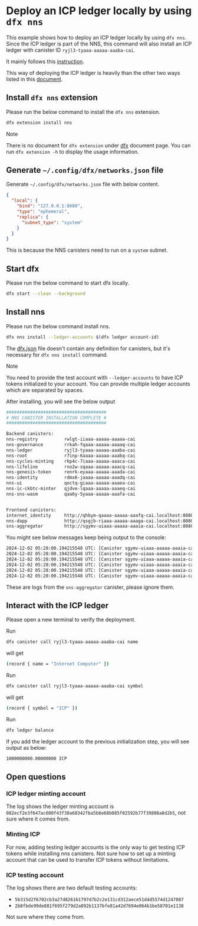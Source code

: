 # Deploy an ICP ledger locally by using `dfx nns`

This example shows how to deploy an ICP ledger locally by using `dfx nns`. Since the ICP ledger is part of the NNS, this command will also install an ICP ledger with canister ID `ryjl3-tyaaa-aaaaa-aaaba-cai`. 

It mainly follows this [instruction](https://internetcomputer.org/docs/current/developer-docs/developer-tools/cli-tools/cli-reference/dfx-nns#dfx-nns-install). 

This way of deploying the ICP ledger is heavily than the other two ways listed in this [document](../README.md).

## Install `dfx nns` extension

Please run the below command to install the `dfx nns` extension.

```bash
dfx extension install nns
```

> [!NOTE]
> There is no document for `dfx extension` under [dfx](https://internetcomputer.org/docs/current/developer-docs/developer-tools/cli-tools/cli-reference/) document page.
> You can run `dfx extension -h` to display the usage information.

## Generate `~/.config/dfx/networks.json` file

Generate `~/.config/dfx/networks.json` file with below content.

```json
{
  "local": {
    "bind": "127.0.0.1:8080",
    "type": "ephemeral",
    "replica": {
      "subnet_type": "system"
    }
  }
}
```

This is because the NNS canisters need to run on a `system` subnet.

## Start dfx

Please run the below command to start dfx locally.

```bash
dfx start --clean --background
```

## Install nns

Please run the below command install nns.

```bash
dfx nns install --ledger-accounts $(dfx ledger account-id)
```

The [dfx.json](dfx.json) file doesn't contain any definition for canisters, but it's necessary for `dfx nns install` command.

> [!NOTE]
> You need to provide the test account with `--ledger-accounts` to have ICP tokens initialized to your account.
> You can provide multiple ledger accounts which are separated by spaces.

After installing, you will see the below output

```bash
######################################
# NNS CANISTER INSTALLATION COMPLETE #
######################################

Backend canisters:
nns-registry          rwlgt-iiaaa-aaaaa-aaaaa-cai
nns-governance        rrkah-fqaaa-aaaaa-aaaaq-cai
nns-ledger            ryjl3-tyaaa-aaaaa-aaaba-cai
nns-root              r7inp-6aaaa-aaaaa-aaabq-cai
nns-cycles-minting    rkp4c-7iaaa-aaaaa-aaaca-cai
nns-lifeline          rno2w-sqaaa-aaaaa-aaacq-cai
nns-genesis-token     renrk-eyaaa-aaaaa-aaada-cai
nns-identity          rdmx6-jaaaa-aaaaa-aaadq-cai
nns-ui                qoctq-giaaa-aaaaa-aaaea-cai
nns-ic-ckbtc-minter   qjdve-lqaaa-aaaaa-aaaeq-cai
nns-sns-wasm          qaa6y-5yaaa-aaaaa-aaafa-cai


Frontend canisters:
internet_identity     http://qhbym-qaaaa-aaaaa-aaafq-cai.localhost:8080/
nns-dapp              http://qsgjb-riaaa-aaaaa-aaaga-cai.localhost:8080/
sns-aggregator        http://sgymv-uiaaa-aaaaa-aaaia-cai.localhost:8080/
```

You might see below messages keep being output to the console:

```bash
2024-12-02 05:28:00.194215548 UTC: [Canister sgymv-uiaaa-aaaaa-aaaia-cai] Getting upstream data...
2024-12-02 05:28:00.194215548 UTC: [Canister sgymv-uiaaa-aaaaa-aaaia-cai] Maybe have SNSs
2024-12-02 05:28:00.194215548 UTC: [Canister sgymv-uiaaa-aaaaa-aaaia-cai] Need to get more SNSs
2024-12-02 05:28:00.194215548 UTC: [Canister sgymv-uiaaa-aaaaa-aaaia-cai] Asking for more SNSs
2024-12-02 05:28:00.194215548 UTC: [Canister sgymv-uiaaa-aaaaa-aaaia-cai] Asked for more SNSs
2024-12-02 05:28:00.194215548 UTC: [Canister sgymv-uiaaa-aaaaa-aaaia-cai] Yay, got 0 SNSs: {"instances":[]}
```

These are logs from the `sns-aggregator` canister, please ignore them.

## Interact with the ICP ledger

Please open a new terminal to verify the deployment.

Run
```bash
dfx canister call ryjl3-tyaaa-aaaaa-aaaba-cai name
```
will get
```bash
(record { name = "Internet Computer" })
```

Run
```bash
dfx canister call ryjl3-tyaaa-aaaaa-aaaba-cai symbol
```
will get
```bash
(record { symbol = "ICP" })
```

Run
```bash
dfx ledger balance
```

If you add the ledger account to the previous initialization step, you will see output as below:
```bash
1000000000.00000000 ICP
```

## Open questions

### ICP ledger minting account

The log shows the ledger minting account is `082ecf2e3f647ac600f43f38a68342fba5b8e68b085f02592b77f39808a8d2b5`, not sure where it comes from.

### Minting ICP

For now, adding testing ledger accounts is the only way to get testing ICP tokens while installing nns canisters. Not sure how to set up a minting account that can be used to transfer ICP tokens without limitations.

### ICP testing account

The log shows there are two default testing accounts:

- `5b315d2f6702cb3a27d826161797d7b2c2e131cd312aece51d4d5574d1247087`
- `2b8fbde99de881f695f279d2a892b1137bfe81a42d7694e064b1be58701e1138`

Not sure where they come from.
